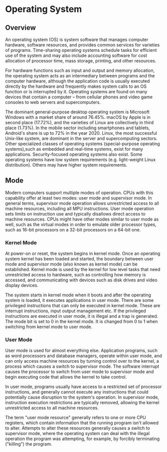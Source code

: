 # Operating System

## Overview

An operating system (OS) is system software that manages computer hardware, software resources, and provides common services for varieties of programs. Time-sharing operating systems schedule tasks for efficient use of the system and may also include accounting software for cost allocation of processor time, mass storage, printing, and other resources.

For hardware functions such as input and output and memory allocation, the operating system acts as an intermediary between programs and the computer hardware, although the application code is usually executed directly by the hardware and frequently makes system calls to an OS function or is interrupted by it. Operating systems are found on many devices that contain a computer – from cellular phones and video game consoles to web servers and supercomputers.

The dominant general-purpose desktop operating system is Microsoft Windows with a market share of around 76.45%. macOS by Apple is in second place (17.72%), and the varieties of Linux are collectively in third place (1.73%).
In the mobile sector including smartphones and tablets, Android's share is up to 72% in the year 2020. Linux, the most successful Unix-like system, are dominant in the server and supercomputing sectors. Other specialized classes of operating systems (special-purpose operating systems),such as embedded and real-time systems, exist for many applications. Security-focused operating systems also exist. Some operating systems have low system requirements (e.g. light-weight Linux distribution). Others may have higher system requirements.

## Mode

Modern computers support multiple modes of operation. CPUs with this capability offer at least two modes: user mode and supervisor mode. In general terms, supervisor mode operation allows unrestricted access to all machine resources, including all MPU instructions. User mode operation sets limits on instruction use and typically disallows direct access to machine resources. CPUs might have other modes similar to user mode as well, such as the virtual modes in order to emulate older processor types, such as 16-bit processors on a 32-bit processors on a 64-bit one.

### Kernel Mode

At power-on or reset, the system begins in kernel mode. Once an operating system kernel has been loaded and started, the boundary between user mode and supervisor mode (also known as kernel mode) can be established.
Kernel mode is used by the kernel for low level tasks that need unrestricted access to hardware, such as controlling how memory is accessed, and communicating with devices such as disk drives and video display devices. 

The system starts in kernel mode when it boots and after the operating system is loaded, it executes applications in user mode. There are some privileged instructions that can only be executed in kernel mode. These are interrupt instructions, input output management etc. If the privileged instructions are executed in user mode, it is illegal and a trap is generated. The mode bit is set to 0 in the kernel mode. It is changed from 0 to 1 when switching from kernel mode to user mode.


### User Mode

User mode is used for almost everything else. Application programs, such as word processors and database managers, operate within user mode, and can only access machine resources by turning control over to the kernel, a process which causes a switch to supervisor mode. The software interrupt causes the processor to switch from user mode to supervisor mode and begin executing code that allows the kernel to take control.

In user mode, programs usually have access to a restricted set of processor instructions, and generally cannot execute any instructions that could potentially cause disruption to the system's operation. In supervisor mode, instruction execution restrictions are typically removed, allowing the kernel unrestricted access to all machine resources.

The term "user mode resource" generally refers to one or more CPU registers, which contain information that the running program isn't allowed to alter. Attempts to alter these resources generally causes a switch to supervisor mode, where the operating system can deal with the illegal operation the program was attempting, for example, by forcibly terminating ("killing") the program.
